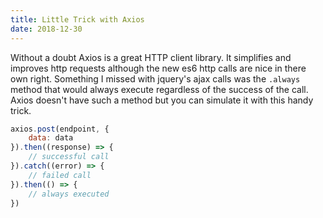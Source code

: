 ```yaml
---
title: Little Trick with Axios
date: 2018-12-30
---
```


Without a doubt Axios is a great HTTP client library. It simplifies and improves http requests although the new es6 http calls are nice in there own right. Something I missed with jquery's ajax calls was the `.always` method that would always execute regardless of the success of the call. Axios doesn't have such a method but you can simulate it with this handy trick.

``` js
axios.post(endpoint, {
    data: data
}).then((response) => {
    // successful call
}).catch((error) => {
    // failed call
}).then(() => {
    // always executed
})
```